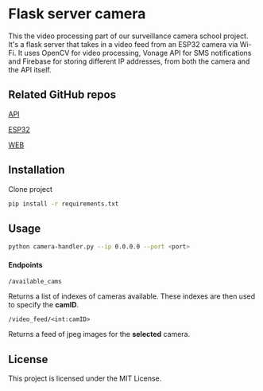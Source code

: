 # Flask server camera
This the video processing part of our surveillance camera school project. It's a flask server that takes in a video feed from an ESP32 camera via Wi-Fi. It uses OpenCV for video processing, Vonage API for SMS notifications and Firebase for storing different IP addresses, from both the camera and the API itself. 

## Related GitHub repos
[API](https://github.com/fogge1/survelliance-camera-server)

[ESP32](https://github.com/fogge1/surveillance-camera-esp32)

[WEB](https://github.com/abbGusjak251/iot-surveillance-web-app)

## Installation
Clone project
```bash
pip install -r requirements.txt
```
## Usage

```bash
python camera-handler.py --ip 0.0.0.0 --port <port>
```
#### Endpoints
```
/available_cams
```
Returns a list of indexes of cameras available. These indexes are then used to specify the **camID**.

```
/video_feed/<int:camID>
```
Returns a feed of jpeg images for the **selected** camera.

## License
This project is licensed under the MIT License.
